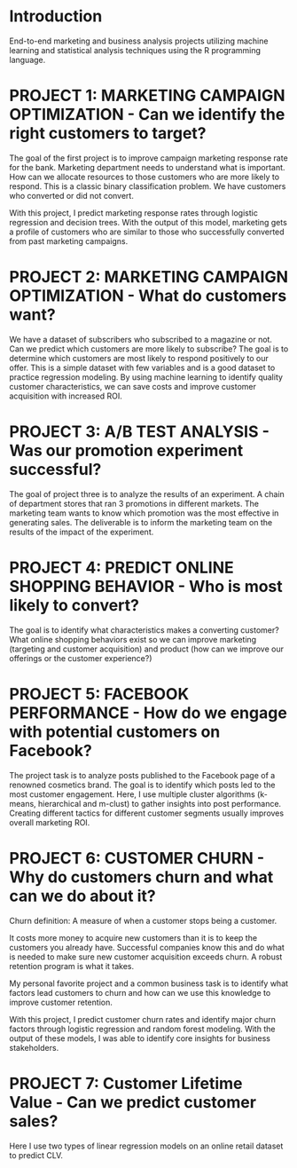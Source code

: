 
Introduction
===
End-to-end marketing and business analysis projects utilizing machine learning and statistical analysis techniques using the R programming language.


PROJECT 1: MARKETING CAMPAIGN OPTIMIZATION - Can we identify the right customers to target?
===

The goal of the first project is to improve campaign marketing response rate for the bank. Marketing department needs to understand what is important. How can we allocate resources to those customers who are more likely to respond. This is a classic binary classification problem. We have customers who converted or did not convert. 

With this project, I predict marketing response rates through logistic regression and decision trees. With the output of this model, marketing gets a profile of customers who are similar to those who successfully converted from past marketing campaigns.


PROJECT 2: MARKETING CAMPAIGN OPTIMIZATION - What do customers want?
===
 
We have a dataset of subscribers who subscribed to a magazine or not. Can we predict which customers are more likely to subscribe? The goal is to determine which customers are most likely to respond positively to our offer. This is a simple dataset with few variables and is a good dataset to practice regression modeling. By using machine learning to identify quality customer characteristics, we can save costs and improve customer acquisition with increased ROI.


PROJECT 3: A/B TEST ANALYSIS - Was our promotion experiment successful?
===

The goal of project three is to analyze the results of an experiment. A chain of department stores that ran 3 promotions in different markets. The marketing team wants to know which promotion was the most effective in generating sales. The deliverable is to inform the marketing team on the results of the impact of the experiment.


PROJECT 4: PREDICT ONLINE SHOPPING BEHAVIOR - Who is most likely to convert?
===
The goal is to identify what characteristics makes a converting customer? What online shopping behaviors exist so we can improve marketing (targeting and customer acquisition) and product (how can we improve our offerings or the customer experience?)

PROJECT 5: FACEBOOK PERFORMANCE - How do we engage with potential customers on Facebook?
===
The project task is to analyze posts published to the Facebook page of a renowned cosmetics brand. The goal is to identify which posts led to the most customer engagement. Here, I use multiple cluster algorithms (k-means,
hierarchical and m-clust) to gather insights into post performance. Creating different tactics for different customer segments usually improves overall marketing ROI.

PROJECT 6: CUSTOMER CHURN - Why do customers churn and what can we do about it?
===

Churn definition: A measure of when a customer stops being a customer.

It costs more money to acquire new customers than it is to keep the customers you already have. Successful companies know this and do what is needed to make sure new customer acquisition exceeds churn. A robust retention program is what it takes.

My personal favorite project and a common business task is to identify what factors lead customers to churn and how can we use this knowledge to improve customer retention. 

With this project, I predict customer churn rates and identify major churn factors through logistic regression and random forest modeling. With the output of these models, I was able to identify core insights for business stakeholders.

PROJECT 7: Customer Lifetime Value - Can we predict customer sales?
===

Here I use two types of linear regression models on an online retail dataset to predict CLV.

